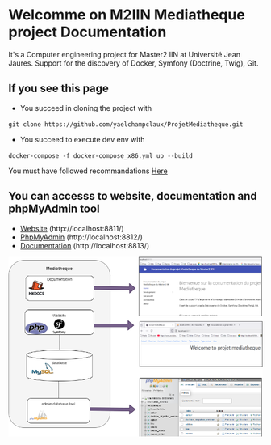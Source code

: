 # Welcomme on M2IIN Mediatheque project Documentation

It's a Computer engineering project for Master2 IIN at Université Jean Jaures. 
Support for the discovery of Docker, Symfony (Doctrine, Twig), Git. 

## If you see this page

* You succeed in cloning the project with 

`git clone https://github.com/yaelchampclaux/ProjetMediatheque.git`

* You succeed to execute dev env with 

`docker-compose -f docker-compose_x86.yml up --build`

You must have followed recommandations [Here](dev.md)

## You can accesss to  website, documentation and phpMyAdmin tool 

* <a href="http://localhost:8811/">Website</a> (http://localhost:8811/)
* <a href="http://localhost:8812/">PhpMyAdmin</a> (http://localhost:8812/)
* <a href="http://localhost:8813/">Documentation</a> (http://localhost:8813/)


![Picture of mediatheque dev archi](./assets/images/archi_with_picture.png "Schema of mediatheque dev Archi")




